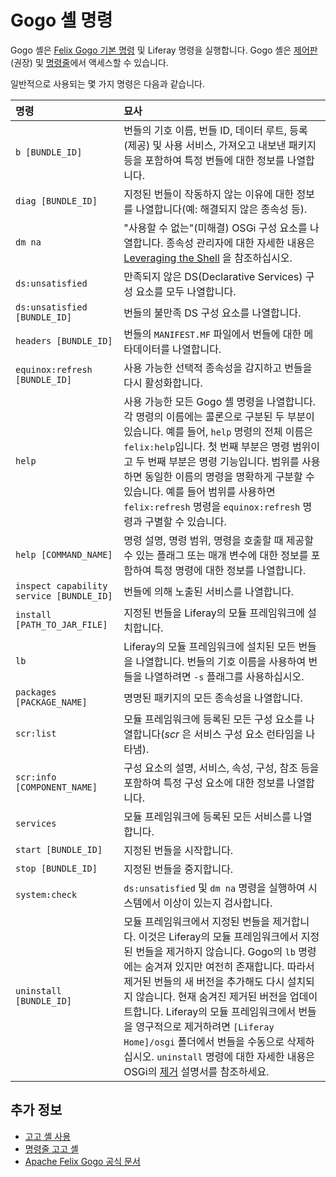 # Gogo 셸 명령

Gogo 셸은 [Felix Gogo 기본 명령](https://felix.apache.org/documentation/subprojects/apache-felix-gogo.html#basic-commands) 및 Liferay 명령을 실행합니다. Gogo 셸은 [제어판](../using-the-gogo-shell.md) (권장) 및 [명령줄](./command-line-gogo-shell.md)에서 액세스할 수 있습니다.

일반적으로 사용되는 몇 가지 명령은 다음과 같습니다.

| 명령                                       | 묘사                                                                                                                                                                                                                                                                                                                                                                                            |
|:---------------------------------------- |:--------------------------------------------------------------------------------------------------------------------------------------------------------------------------------------------------------------------------------------------------------------------------------------------------------------------------------------------------------------------------------------------- |
| `b [BUNDLE_ID]`                          | 번들의 기호 이름, 번들 ID, 데이터 루트, 등록(제공) 및 사용 서비스, 가져오고 내보낸 패키지 등을 포함하여 특정 번들에 대한 정보를 나열합니다.                                                                                                                                                                                                                                                                                                          |
| `diag [BUNDLE_ID]`                       | 지정된 번들이 작동하지 않는 이유에 대한 정보를 나열합니다(예: 해결되지 않은 종속성 등).                                                                                                                                                                                                                                                                                                                                           |
| `dm na`                                  | "사용할 수 없는"(미해결) OSGi 구성 요소를 나열합니다. 종속성 관리자에 대한 자세한 내용은 [Leveraging the Shell](http://felix.apache.org/documentation/subprojects/apache-felix-dependency-manager/tutorials/leveraging-the-shell.html) 을 참조하십시오.                                                                                                                                                                                |
| `ds:unsatisfied`                         | 만족되지 않은 DS(Declarative Services) 구성 요소를 모두 나열합니다.                                                                                                                                                                                                                                                                                                                                             |
| `ds:unsatisfied [BUNDLE_ID]`             | 번들의 불만족 DS 구성 요소를 나열합니다.                                                                                                                                                                                                                                                                                                                                                                      |
| `headers [BUNDLE_ID]`                    | 번들의 `MANIFEST.MF` 파일에서 번들에 대한 메타데이터를 나열합니다.                                                                                                                                                                                                                                                                                                                                                   |
| `equinox:refresh [BUNDLE_ID]`            | 사용 가능한 선택적 종속성을 감지하고 번들을 다시 활성화합니다.                                                                                                                                                                                                                                                                                                                                                           |
| `help`                                   | 사용 가능한 모든 Gogo 셸 명령을 나열합니다. 각 명령의 이름에는 콜론으로 구분된 두 부분이 있습니다. 예를 들어, `help` 명령의 전체 이름은 `felix:help`입니다. 첫 번째 부분은 명령 범위이고 두 번째 부분은 명령 기능입니다. 범위를 사용하면 동일한 이름의 명령을 명확하게 구분할 수 있습니다. 예를 들어 범위를 사용하면 `felix:refresh` 명령을 `equinox:refresh` 명령과 구별할 수 있습니다.                                                                                                                                          |
| `help [COMMAND_NAME]`                    | 명령 설명, 명령 범위, 명령을 호출할 때 제공할 수 있는 플래그 또는 매개 변수에 대한 정보를 포함하여 특정 명령에 대한 정보를 나열합니다.                                                                                                                                                                                                                                                                                                               |
| `inspect capability service [BUNDLE_ID]` | 번들에 의해 노출된 서비스를 나열합니다.                                                                                                                                                                                                                                                                                                                                                                        |
| `install [PATH_TO_JAR_FILE]`             | 지정된 번들을 Liferay의 모듈 프레임워크에 설치합니다.                                                                                                                                                                                                                                                                                                                                                             |
| `lb`                                     | Liferay의 모듈 프레임워크에 설치된 모든 번들을 나열합니다. 번들의 기호 이름을 사용하여 번들을 나열하려면 `-s` 플래그를 사용하십시오.                                                                                                                                                                                                                                                                                                              |
| `packages [PACKAGE_NAME]`                | 명명된 패키지의 모든 종속성을 나열합니다.                                                                                                                                                                                                                                                                                                                                                                       |
| `scr:list`                               | 모듈 프레임워크에 등록된 모든 구성 요소를 나열합니다(*scr* 은 서비스 구성 요소 런타임을 나타냄).                                                                                                                                                                                                                                                                                                                                    |
| `scr:info [COMPONENT_NAME]`              | 구성 요소의 설명, 서비스, 속성, 구성, 참조 등을 포함하여 특정 구성 요소에 대한 정보를 나열합니다.                                                                                                                                                                                                                                                                                                                                    |
| `services`                               | 모듈 프레임워크에 등록된 모든 서비스를 나열합니다.                                                                                                                                                                                                                                                                                                                                                                  |
| `start [BUNDLE_ID]`                      | 지정된 번들을 시작합니다.                                                                                                                                                                                                                                                                                                                                                                                |
| `stop [BUNDLE_ID]`                       | 지정된 번들을 중지합니다.                                                                                                                                                                                                                                                                                                                                                                                |
| `system:check`                           | `ds:unsatisfied` 및 `dm na` 명령을 실행하여 시스템에서 이상이 있는지 검사합니다.                                                                                                                                                                                                                                                                                                                                      |
| `uninstall [BUNDLE_ID]`                  | 모듈 프레임워크에서 지정된 번들을 제거합니다. 이것은 Liferay의 모듈 프레임워크에서 지정된 번들을 제거하지 않습니다. Gogo의 `lb` 명령에는 숨겨져 있지만 여전히 존재합니다. 따라서 제거된 번들의 새 버전을 추가해도 다시 설치되지 않습니다. 현재 숨겨진 제거된 버전을 업데이트합니다. Liferay의 모듈 프레임워크에서 번들을 영구적으로 제거하려면 `[Liferay Home]/osgi` 폴더에서 번들을 수동으로 삭제하십시오. `uninstall` 명령에 대한 자세한 내용은 OSGi의 [제거](https://osgi.org/javadoc/r6/core/org/osgi/framework/Bundle.html#uninstall\(\) ) 설명서를 참조하세요. |

## 추가 정보

* [고고 셸 사용](../using-the-gogo-shell.md)
* [명령줄 고고 셸](./command-line-gogo-shell.md)
* [Apache Felix Gogo 공식 문서](http://felix.apache.org/documentation/subprojects/apache-felix-gogo.html)